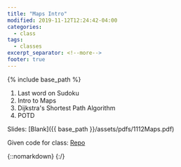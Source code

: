 ```yaml
---
title: "Maps Intro"
modified: 2019-11-12T12:24:42-04:00
categories:
  - class
tags:
  - classes
excerpt_separator: <!--more-->
footer: true
---
```


{% include base_path %}

1. Last word on Sudoku
2. Intro to Maps
3. Dijkstra's Shortest Path Algorithm
4. POTD

<!--more-->

Slides: [Blank]({{ base_path }}/assets/pdfs/1112Maps.pdf)

Given code for class: [Repo](https://github.students.cs.ubc.ca/cpsc203-2019w-t1/LecMap)

{::nomarkdown}
<object data="{{ base_path }}/assets/pdfs/1112Mapsann.pdf" width="500" height="500" type='application/pdf'/>
</object>
{:/}

